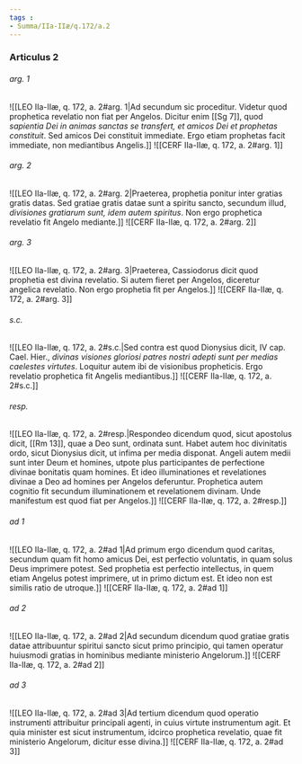 ```yaml
---
tags : 
- Summa/IIa-IIæ/q.172/a.2
---
```


### Articulus 2

###### arg. 1
![[LEO IIa-IIæ, q. 172, a. 2#arg. 1|Ad secundum sic proceditur. Videtur quod prophetica revelatio non fiat per Angelos. Dicitur enim [[Sg 7]], quod *sapientia Dei in animas sanctas se transfert, et amicos Dei et prophetas constituit*. Sed amicos Dei constituit immediate. Ergo etiam prophetas facit immediate, non mediantibus Angelis.]]
![[CERF IIa-IIæ, q. 172, a. 2#arg. 1]]

###### arg. 2
![[LEO IIa-IIæ, q. 172, a. 2#arg. 2|Praeterea, prophetia ponitur inter gratias gratis datas. Sed gratiae gratis datae sunt a spiritu sancto, secundum illud, *divisiones gratiarum sunt, idem autem spiritus*. Non ergo prophetica revelatio fit Angelo mediante.]]
![[CERF IIa-IIæ, q. 172, a. 2#arg. 2]]

###### arg. 3
![[LEO IIa-IIæ, q. 172, a. 2#arg. 3|Praeterea, Cassiodorus dicit quod prophetia est divina revelatio. Si autem fieret per Angelos, diceretur angelica revelatio. Non ergo prophetia fit per Angelos.]]
![[CERF IIa-IIæ, q. 172, a. 2#arg. 3]]

###### s.c.
![[LEO IIa-IIæ, q. 172, a. 2#s.c.|Sed contra est quod Dionysius dicit, IV cap. Cael. Hier., *divinas visiones gloriosi patres nostri adepti sunt per medias caelestes virtutes*. Loquitur autem ibi de visionibus propheticis. Ergo revelatio prophetica fit Angelis mediantibus.]]
![[CERF IIa-IIæ, q. 172, a. 2#s.c.]]

###### resp.
![[LEO IIa-IIæ, q. 172, a. 2#resp.|Respondeo dicendum quod, sicut apostolus dicit, [[Rm 13]], quae a Deo sunt, ordinata sunt. Habet autem hoc divinitatis ordo, sicut Dionysius dicit, ut infima per media disponat. Angeli autem medii sunt inter Deum et homines, utpote plus participantes de perfectione divinae bonitatis quam homines. Et ideo illuminationes et revelationes divinae a Deo ad homines per Angelos deferuntur. Prophetica autem cognitio fit secundum illuminationem et revelationem divinam. Unde manifestum est quod fiat per Angelos.]]
![[CERF IIa-IIæ, q. 172, a. 2#resp.]]

###### ad 1
![[LEO IIa-IIæ, q. 172, a. 2#ad 1|Ad primum ergo dicendum quod caritas, secundum quam fit homo amicus Dei, est perfectio voluntatis, in quam solus Deus imprimere potest. Sed prophetia est perfectio intellectus, in quem etiam Angelus potest imprimere, ut in primo dictum est. Et ideo non est similis ratio de utroque.]]
![[CERF IIa-IIæ, q. 172, a. 2#ad 1]]

###### ad 2
![[LEO IIa-IIæ, q. 172, a. 2#ad 2|Ad secundum dicendum quod gratiae gratis datae attribuuntur spiritui sancto sicut primo principio, qui tamen operatur huiusmodi gratias in hominibus mediante ministerio Angelorum.]]
![[CERF IIa-IIæ, q. 172, a. 2#ad 2]]

###### ad 3
![[LEO IIa-IIæ, q. 172, a. 2#ad 3|Ad tertium dicendum quod operatio instrumenti attribuitur principali agenti, in cuius virtute instrumentum agit. Et quia minister est sicut instrumentum, idcirco prophetica revelatio, quae fit ministerio Angelorum, dicitur esse divina.]]
![[CERF IIa-IIæ, q. 172, a. 2#ad 3]]

